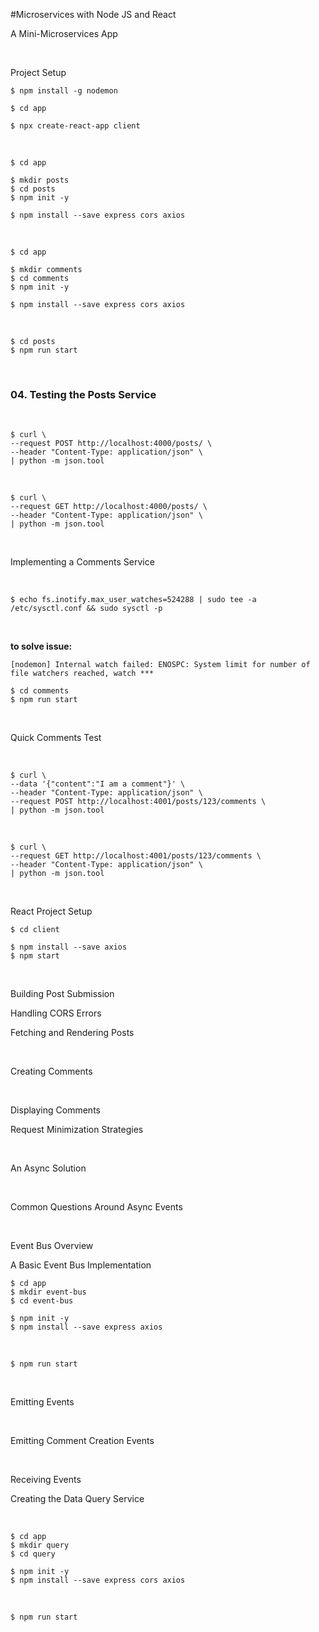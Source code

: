 #Microservices with Node JS and React

 A Mini-Microservices App

<br/>

 Project Setup

    $ npm install -g nodemon

    $ cd app

    $ npx create-react-app client

<br/>

    $ cd app

    $ mkdir posts
    $ cd posts
    $ npm init -y

    $ npm install --save express cors axios

<br/>

    $ cd app

    $ mkdir comments
    $ cd comments
    $ npm init -y

    $ npm install --save express cors axios


<br/>

    $ cd posts
    $ npm run start

<br/>

### 04. Testing the Posts Service

<br/>

    $ curl \
    --request POST http://localhost:4000/posts/ \
    --header "Content-Type: application/json" \
    | python -m json.tool

<br/>

    $ curl \
    --request GET http://localhost:4000/posts/ \
    --header "Content-Type: application/json" \
    | python -m json.tool

<br/>

 Implementing a Comments Service

<br/>

    $ echo fs.inotify.max_user_watches=524288 | sudo tee -a /etc/sysctl.conf && sudo sysctl -p

<br/>

**to solve issue:**

```
[nodemon] Internal watch failed: ENOSPC: System limit for number of file watchers reached, watch ***
```

    $ cd comments
    $ npm run start

<br/>

 Quick Comments Test

<br/>

    $ curl \
    --data '{"content":"I am a comment"}' \
    --header "Content-Type: application/json" \
    --request POST http://localhost:4001/posts/123/comments \
    | python -m json.tool

<br/>

    $ curl \
    --request GET http://localhost:4001/posts/123/comments \
    --header "Content-Type: application/json" \
    | python -m json.tool

<br/>

 React Project Setup
<br/>

    $ cd client

    $ npm install --save axios
    $ npm start

<br/>

 Building Post Submission



Handling CORS Errors



 Fetching and Rendering Posts

<br/>

 Creating Comments

<br/>

 Displaying Comments
<br/>

 Request Minimization Strategies

<br/>

 An Async Solution

<br/>

 Common Questions Around Async Events

<br/>

 Event Bus Overview
<br/>

 A Basic Event Bus Implementation

    $ cd app
    $ mkdir event-bus
    $ cd event-bus

    $ npm init -y
    $ npm install --save express axios

<br/>

    $ npm run start

<br/>

 Emitting Events

<br/>

 Emitting Comment Creation Events

<br/>

 Receiving Events
<br/>

 Creating the Data Query Service

<br/>

    $ cd app
    $ mkdir query
    $ cd query

    $ npm init -y
    $ npm install --save express cors axios

<br/>

    $ npm run start
